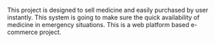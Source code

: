 This project is designed to sell medicine and easily purchased by user instantly. This system is going to make sure the quick availability of medicine in emergency situations. This is a web platform based e-commerce project.
